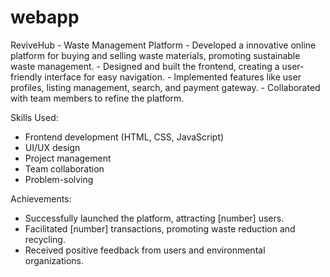 # webapp
ReviveHub - Waste Management Platform
    - Developed a innovative online platform for buying and selling waste materials, promoting sustainable waste management.
    - Designed and built the frontend, creating a user-friendly interface for easy navigation.
    - Implemented features like user profiles, listing management, search, and payment gateway.
    - Collaborated with team members to refine the platform.

Skills Used:

- Frontend development (HTML, CSS, JavaScript)
- UI/UX design
- Project management
- Team collaboration
- Problem-solving

Achievements:

- Successfully launched the platform, attracting [number] users.
- Facilitated [number] transactions, promoting waste reduction and recycling.
- Received positive feedback from users and environmental organizations.


